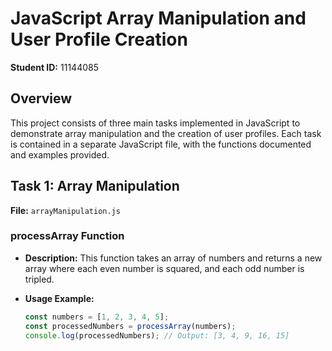 # JavaScript Array Manipulation and User Profile Creation

**Student ID:** 11144085

## Overview

This project consists of three main tasks implemented in JavaScript to demonstrate array manipulation and the creation of user profiles. Each task is contained in a separate JavaScript file, with the functions documented and examples provided.

## Task 1: Array Manipulation

**File:** `arrayManipulation.js`

### processArray Function

- **Description:** 
  This function takes an array of numbers and returns a new array where each even number is squared, and each odd number is tripled.

- **Usage Example:**
  ```javascript
  const numbers = [1, 2, 3, 4, 5];
  const processedNumbers = processArray(numbers);
  console.log(processedNumbers); // Output: [3, 4, 9, 16, 15]
